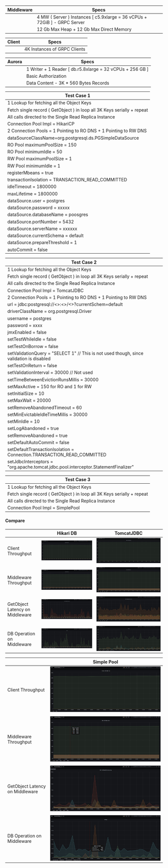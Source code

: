 | Middleware | Specs |
| ----------- | ----------- |
| | 4 MW ( Server ) Instances [ c5.9xlarge = 36 vCPUs + 72GiB ] - GRPC Server |
| | 12 Gb Max Heap + 12 Gb Max Direct Memory |


| Client | Specs |
| ----------- | ----------- |
| |4K Instances of GRPC Clients|


| Aurora | Specs |
| ----------- | ----------- |
| | 1 Writer + 1 Reader [ db.r5.8xlarge = 32 vCPUs + 256 GB ] |
| | Basic Authorization |
| | Data Content - 3K * 560 Bytes Records |


| Test Case 1 |
| ----------- |
|1 Lookup for fetching all the Object Keys|
| Fetch single record ( GetObject ) in loop all 3K Keys serially + repeat |
| All calls directed to the Single Read Replica Instance |
| Connection Pool Impl = HikariCP | 
| 2 Connection Pools = 1 Pointing to RO DNS + 1 Pointing to RW DNS |
| dataSourceClassName=org.postgresql.ds.PGSimpleDataSource |
| RO Pool maximumPoolSize = 150 | 
| RO Pool minimumIdle = 50 | 
| RW Pool maximumPoolSize = 1 | 
| RW Pool minimumIdle = 1 |
| registerMbeans = true | 
| transactionIsolation = TRANSACTION_READ_COMMITTED | 
| idleTimeout = 1800000 | 
| maxLifetime = 1800000 |
| dataSource.user = postgres | 
| dataSource.password = xxxxx | 
| dataSource.databaseName = poosgres | 
| dataSource.portNumber = 5432 | 
| dataSource.serverName = xxxxxx | 
| dataSource.currentSchema = default |
| dataSource.prepareThreshold = 1 | 
| autoCommit = false | 

| Test Case 2 |
| ----------- |
|1 Lookup for fetching all the Object Keys|
| Fetch single record ( GetObject ) in loop all 3K Keys serially + repeat |
| All calls directed to the Single Read Replica Instance |
| Connection Pool Impl = TomcatJDBC  | 
| 2 Connection Pools = 1 Pointing to RO DNS + 1 Pointing to RW DNS |
| url = jdbc:postgresql://<>:<>/<>?currentSchem=default |
| driverClassName = org.postgresql.Driver | 
| username = postgres |
| password = xxxx |
| jmxEnabled = false |
| setTestWhileIdle = false |
| setTestOnBorrow = false |
| setValidationQuery = "SELECT 1" // This is not used though, since validation is disabled |
| setTestOnReturn = false |
| setValidationInterval = 30000  // Not used | 
| setTimeBetweenEvictionRunsMillis = 30000 | 
| setMaxActive = 150 for RO and 1 for RW |
| setInitialSize = 10 | 
| setMaxWait = 20000 | 
| setRemoveAbandonedTimeout = 60 |
| setMinEvictableIdleTimeMillis = 30000 | 
| setMinIdle = 10 |
| setLogAbandoned = true | 
| setRemoveAbandoned = true | 
| setDefaultAutoCommit = false |
| setDefaultTransactionIsolation = Connection.TRANSACTION_READ_COMMITTED | 
| setJdbcInterceptors = "org.apache.tomcat.jdbc.pool.interceptor.StatementFinalizer" |


| Test Case 3 |
| ----------- |
|1 Lookup for fetching all the Object Keys|
| Fetch single record ( GetObject ) in loop all 3K Keys serially + repeat |
| All calls directed to the Single Read Replica Instance |
| Connection Pool Impl = SimplePool  | 

#### Compare 

|   | Hikari DB | TomcatJDBC |
| ----------- | ----------- | ----------- |
| Client Throughput | ![Client Throughput](hikari-cp-conn-pool/grafana-snaps/client-throughput.jpg) | ![Client Throughput](tomcat-jdbc-conn-pool/grafana-snaps/client-throughput.jpg) |
|| ||
| Middleware Throughput |![Middleware Throughput](hikari-cp-conn-pool/grafana-snaps/mw-throughput.jpg)| ![Middleware Throughput](tomcat-jdbc-conn-pool/grafana-snaps/mw-throughput.jpg) |
||||
| GetObject Latency on Middleware | ![GetObject Latency](hikari-cp-conn-pool/grafana-snaps/mw-getobject-latency.jpg) | ![GetObject Latency](tomcat-jdbc-conn-pool/grafana-snaps/mw-getobject-latency.jpg) |
||||
| DB Operation on Middleware |![DB Ops](hikari-cp-conn-pool/grafana-snaps/db-ops-mw.jpg)| ![DB Ops](tomcat-jdbc-conn-pool/grafana-snaps/db-ops-mw.jpg) |

|   | Simple Pool |
| ----------- | ----------- | 
| Client Throughput | ![Client Throughput](simple-cp-conn-pool/grafana-snaps/client-throughput.jpg) |
|||
| Middleware Throughput |![Middleware Throughput](simple-cp-conn-pool/grafana-snaps/server-throughput.jpg)|
|||
| GetObject Latency on Middleware | ![GetObject Latency](simple-cp-conn-pool/grafana-snaps/middleware-getobject-latency.jpg) |
|||
| DB Operation on Middleware |![DB Ops](simple-cp-conn-pool/grafana-snaps/db-ops-mw.jpg)|


